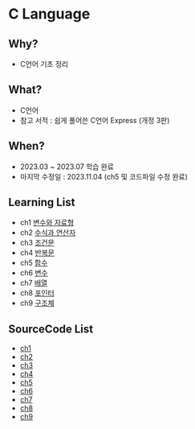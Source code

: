 # C Language

## Why? 
* C언어 기초 정리        

## What? 
* C언어
* 참고 서적 : 쉽게 풀어쓴 C언어 Express (개정 3판)

## When?
* 2023.03 ~ 2023.07 학습 완료
* 마지막 수정일 : 2023.11.04 (ch5 및 코드파일 수정 완료)

## Learning List
* ch1 [변수와 자료형](https://github.com/BangYunseo/TIL/blob/main/C/ch1_DataType.md)
* ch2 [수식과 연산자](https://github.com/BangYunseo/TIL/blob/main/C/ch2_ExpressionAndOperator.md)
* ch3 [조건문](https://github.com/BangYunseo/TIL/blob/main/C/ch3_ConditionalStatements.md)
* ch4 [반복문](https://github.com/BangYunseo/TIL/blob/main/C/ch4_Loop.md)
* ch5 [함수](https://github.com/BangYunseo/TIL/blob/main/C/ch5_Function.md)
* ch6 [변수](https://github.com/BangYunseo/TIL/blob/main/C/ch6_Variable.md)
* ch7 [배열](https://github.com/BangYunseo/TIL/blob/main/C/ch7_Array.md)
* ch8 [포인터](https://github.com/BangYunseo/TIL/blob/main/C/ch8_Pointer.md)
* ch9 [구조체](https://github.com/BangYunseo/TIL/blob/main/C/ch9_Struct.md)

## SourceCode List
* [ch1](https://github.com/BangYunseo/Express-C/tree/main/ch1_%EB%B3%80%EC%88%98%EC%99%80%20%EC%9E%90%EB%A3%8C%ED%98%95)
* [ch2](https://github.com/BangYunseo/Express-C/tree/main/ch2_%EC%88%98%EC%8B%9D%EA%B3%BC%EC%97%B0%EC%82%B0%EC%9E%90)
* [ch3](https://github.com/BangYunseo/Express-C/tree/main/ch3_%EC%A1%B0%EA%B1%B4%EB%AC%B8)
* [ch4](https://github.com/BangYunseo/Express-C/tree/main/ch4_%EB%B0%98%EB%B3%B5%EB%AC%B8)
* [ch5](https://github.com/BangYunseo/Express-C/tree/main/ch5_%ED%95%A8%EC%88%98)
* [ch6](https://github.com/BangYunseo/Express-C/tree/main/ch6_%EB%B3%80%EC%88%98)
* [ch7](https://github.com/BangYunseo/Express-C/tree/main/ch7_%EB%B0%B0%EC%97%B4)
* [ch8](https://github.com/BangYunseo/Express-C/tree/main/ch8_%ED%8F%AC%EC%9D%B8%ED%84%B0)
* [ch9](https://github.com/BangYunseo/Express-C/tree/main/ch9_%EA%B5%AC%EC%A1%B0%EC%B2%B4)

